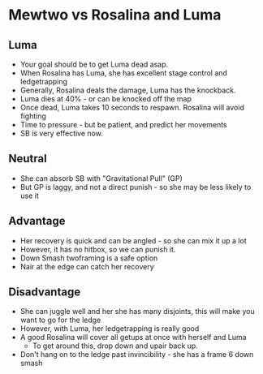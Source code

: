 # Mewtwo vs Rosalina and Luma

## Luma

- Your goal should be to get Luma dead asap.
- When Rosalina has Luma, she has excellent stage control and ledgetrapping
- Generally, Rosalina deals the damage, Luma has the knockback.
- Luma dies at 40% - or can be knocked off the map
- Once dead, Luma takes 10 seconds to respawn. Rosalina will avoid fighting
- Time to pressure - but be patient, and predict her movements
- SB is very effective now.

## Neutral

- She can absorb SB with "Gravitational Pull" (GP)
- But GP is laggy, and not a direct punish - so she may be less likely to use it

## Advantage

- Her recovery is quick and can be angled - so she can mix it up a lot
- However, it has no hitbox, so we can punish it.
- Down Smash twoframing is a safe option
- Nair at the edge can catch her recovery

## Disadvantage

- She can juggle well and her she has many disjoints, this will make you want to go for the ledge
- However, with Luma, her ledgetrapping is really good
- A good Rosalina will cover all getups at once with herself and Luma
  - To get around this, drop down and upair back up.
- Don't hang on to the ledge past invincibility - she has a frame 6 down smash
